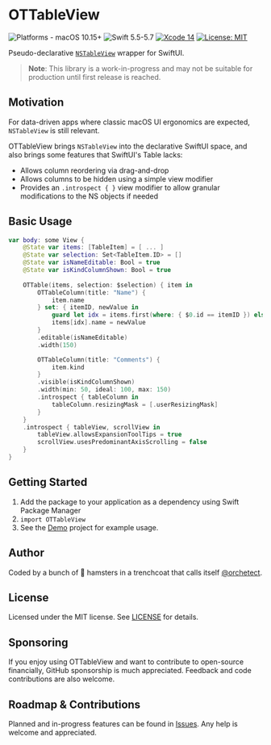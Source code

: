 # OTTableView

![Platforms - macOS 10.15+](https://img.shields.io/badge/platforms-macOS%2010.15+-lightgrey.svg?style=flat) ![Swift 5.5-5.7](https://img.shields.io/badge/Swift-5.5–5.7-orange.svg?style=flat) [![Xcode 14](https://img.shields.io/badge/Xcode-14-blue.svg?style=flat)](https://developer.apple.com/swift) [![License: MIT](http://img.shields.io/badge/license-MIT-lightgrey.svg?style=flat)](https://github.com/orchetect/OTTableView/blob/main/LICENSE)

Pseudo-declarative [`NSTableView`](https://developer.apple.com/documentation/appkit/nstableview) wrapper for SwiftUI.

> **Note**: This library is a work-in-progress and may not be suitable for production until first release is reached.

## Motivation

For data-driven apps where classic macOS UI ergonomics are expected, `NSTableView` is still relevant.

OTTableView brings `NSTableView` into the declarative SwiftUI space, and also brings some features that SwiftUI's Table lacks:

- Allows column reordering via drag-and-drop
- Allows columns to be hidden using a simple view modifier
- Provides an `.introspect { }` view modifier to allow granular modifications to the NS objects if needed

## Basic Usage

```swift
var body: some View {
    @State var items: [TableItem] = [ ... ]
    @State var selection: Set<TableItem.ID> = []
    @State var isNameEditable: Bool = true
    @State var isKindColumnShown: Bool = true
    
    OTTable(items, selection: $selection) { item in
        OTTableColumn(title: "Name") {
            item.name
        } set: { itemID, newValue in
            guard let idx = items.first(where: { $0.id == itemID }) else { return }
            items[idx].name = newValue
        }
        .editable(isNameEditable)
        .width(150)

        OTTableColumn(title: "Comments") { 
            item.kind
        }
        .visible(isKindColumnShown)
        .width(min: 50, ideal: 100, max: 150)
        .introspect { tableColumn in
            tableColumn.resizingMask = [.userResizingMask]
        }
    }
    .introspect { tableView, scrollView in
        tableView.allowsExpansionToolTips = true
        scrollView.usesPredominantAxisScrolling = false
    }
}
```

## Getting Started

1. Add the package to your application as a dependency using Swift Package Manager
2. `import OTTableView`
3. See the [Demo](Demo) project for example usage.

## Author

Coded by a bunch of 🐹 hamsters in a trenchcoat that calls itself [@orchetect](https://github.com/orchetect).

## License

Licensed under the MIT license. See [LICENSE](LICENSE) for details.

## Sponsoring

If you enjoy using OTTableView and want to contribute to open-source financially, GitHub sponsorship is much appreciated. Feedback and code contributions are also welcome.

## Roadmap & Contributions

Planned and in-progress features can be found in [Issues](https://github.com/orchetect/OTTableView/issues). Any help is welcome and appreciated.
